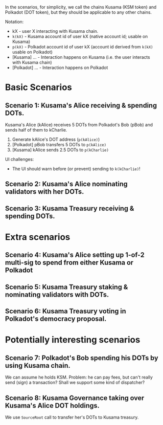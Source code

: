 In the scenarios, for simplicity, we call the chains Kusama (KSM token) and Polkadot (DOT token),
but they should be applicable to any other chains.

Notation:
- kX - user X interacting with Kusama chain.
- `k(kX)` - Kusama account id of user kX (native account id; usable on Kusama)
- `p(kX)` - Polkadot account id of user kX (account id derived from `k(kX)` usable on Polkadot)
- [Kusama] ... - Interaction happens on Kusama (i.e. the user interacts with Kusama chain)
- [Polkadot] ... - Interaction happens on Polkadot

Basic Scenarios
===========================

Scenario 1: Kusama's Alice receiving & spending DOTs.
---------------------------

Kusama's Alice (kAlice) receives 5 DOTs from Polkadot's Bob (pBob) and sends half of them to
kCharlie.

1. Generate kAlice's DOT address (`p(kAlice)`)
2. [Polkadot] pBob transfers 5 DOTs to `p(kAlice)`
3. [Kusama] kAlice sends 2.5 DOTs to `p(kCharlie)`

UI challenges:
- The UI should warn before (or prevent) sending to `k(kCharlie)`!


Scenario 2: Kusama's Alice nominating validators with her DOTs.
---------------------------


Scenario 3: Kusama Treasury receiving & spending DOTs.
---------------------------


Extra scenarios
===========================

Scenario 4: Kusama's Alice setting up 1-of-2 multi-sig to spend from either Kusama or Polkadot
---------------------------

Scenario 5: Kusama Treasury staking & nominating validators with DOTs.
---------------------------

Scenario 6: Kusama Treasury voting in Polkadot's democracy proposal.
---------------------------

Potentially interesting scenarios
===========================

Scenario 7: Polkadot's Bob spending his DOTs by using Kusama chain.
---------------------------

We can assume he holds KSM. Problem: he can pay fees, but can't really send (sign) a transaction?
Shall we support some kind of dispatcher?

Scenario 8: Kusama Governance taking over Kusama's Alice DOT holdings.
---------------------------

We use `SourceRoot` call to transfer her's DOTs to Kusama treasury.
